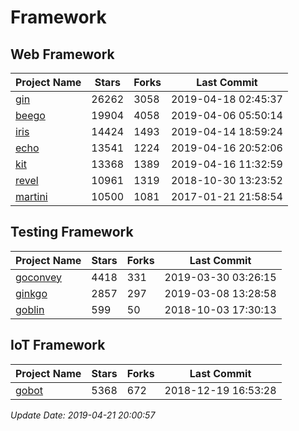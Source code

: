 # Framework

## Web Framework

| Project Name | Stars | Forks | Last Commit |
| ------------ | ----- | ----- | ----------- |
| [gin](https://github.com/gin-gonic/gin) | 26262 | 3058 | 2019-04-18 02:45:37 |
| [beego](https://github.com/astaxie/beego) | 19904 | 4058 | 2019-04-06 05:50:14 |
| [iris](https://github.com/kataras/iris) | 14424 | 1493 | 2019-04-14 18:59:24 |
| [echo](https://github.com/labstack/echo) | 13541 | 1224 | 2019-04-16 20:52:06 |
| [kit](https://github.com/go-kit/kit) | 13368 | 1389 | 2019-04-16 11:32:59 |
| [revel](https://github.com/revel/revel) | 10961 | 1319 | 2018-10-30 13:23:52 |
| [martini](https://github.com/go-martini/martini) | 10500 | 1081 | 2017-01-21 21:58:54 |

## Testing Framework

| Project Name | Stars | Forks | Last Commit |
| ------------ | ----- | ----- | ----------- |
| [goconvey](https://github.com/smartystreets/goconvey) | 4418 | 331 | 2019-03-30 03:26:15 |
| [ginkgo](https://github.com/onsi/ginkgo) | 2857 | 297 | 2019-03-08 13:28:58 |
| [goblin](https://github.com/franela/goblin) | 599 | 50 | 2018-10-03 17:30:13 |

## IoT Framework

| Project Name | Stars | Forks | Last Commit |
| ------------ | ----- | ----- | ----------- |
| [gobot](https://github.com/hybridgroup/gobot) | 5368 | 672 | 2018-12-19 16:53:28 |

*Update Date: 2019-04-21 20:00:57*